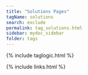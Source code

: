 ```yaml
---
title: "Solutions Pages"
tagName: solutions
search: exclude
permalink: tag_solutions.html
sidebar: mydoc_sidebar
folder: tags
---
```

{% include taglogic.html %}

{% include links.html %}
